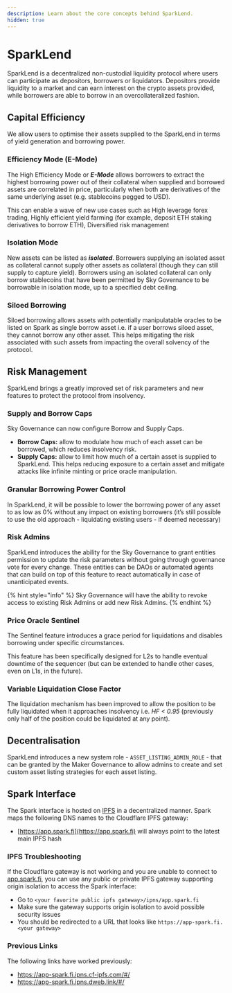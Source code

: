 ```yaml
---
description: Learn about the core concepts behind SparkLend.
hidden: true
---
```


# SparkLend

SparkLend is a decentralized non-custodial liquidity protocol where users can participate as depositors, borrowers or liquidators. Depositors provide liquidity to a market and can earn interest on the crypto assets provided, while borrowers are able to borrow in an overcollateralized fashion.

## Capital Efficiency

We allow users to optimise their assets supplied to the SparkLend in terms of yield generation and borrowing power.

### Efficiency Mode (E-Mode)

The High Efficiency Mode or _**E-Mode**_ allows borrowers to extract the highest borrowing power out of their collateral when supplied and borrowed assets are correlated in price, particularly when both are derivatives of the same underlying asset (e.g. stablecoins pegged to USD).

This can enable a wave of new use cases such as High leverage forex trading, Highly efficient yield farming (for example, deposit ETH staking derivatives to borrow ETH), Diversified risk management&#x20;

### Isolation Mode

New assets can be listed as _**isolated**_. Borrowers supplying an isolated asset as collateral cannot supply other assets as collateral (though they can still supply to capture yield). Borrowers using an isolated collateral can only borrow stablecoins that have been permitted by Sky Governance to be borrowable in isolation mode, up to a specified debt ceiling.

### Siloed Borrowing

Siloed borrowing allows assets with potentially manipulatable oracles to be listed on Spark as single borrow asset i.e. if a user borrows siloed asset, they cannot borrow any other asset. This helps mitigating the risk associated with such assets from impacting the overall solvency of the protocol.

## Risk Management

SparkLend brings a greatly improved set of risk parameters and new features to protect the protocol from insolvency.

### Supply and Borrow Caps

Sky Governance can now configure Borrow and Supply Caps.

* **Borrow Caps:** allow to modulate how much of each asset can be borrowed, which reduces insolvency risk.
* **Supply Caps:** allow to limit how much of a certain asset is supplied to SparkLend. This helps reducing exposure to a certain asset and mitigate attacks like infinite minting or price oracle manipulation.

### Granular Borrowing Power Control

In SparkLend, it will be possible to lower the borrowing power of any asset to as low as 0% without any impact on existing borrowers (it’s still possible to use the old approach - liquidating existing users - if deemed necessary)

### Risk Admins

SparkLend introduces the ability for the Sky Governance to grant entities permission to update the risk parameters without going through governance vote for every change. These entities can be DAOs or automated agents that can build on top of this feature to react automatically in case of unanticipated events.

{% hint style="info" %}
Sky Governance will have the ability to revoke access to existing Risk Admins or add new Risk Admins.
{% endhint %}

### Price Oracle Sentinel

The Sentinel feature introduces a grace period for liquidations and disables borrowing under specific circumstances.

This feature has been specifically designed for L2s to handle eventual downtime of the sequencer (but can be extended to handle other cases, even on L1s, in the future).

### Variable Liquidation Close Factor

The liquidation mechanism has been improved to allow the position to be fully liquidated when it approaches insolvency i.e. _HF < 0.95_ (previously only half of the position could be liquidated at any point).

## Decentralisation

SparkLend introduces a new system role - `ASSET_LISTING_ADMIN_ROLE` - that can be granted by the Maker Governance to allow admins to create and set custom asset listing strategies for each asset listing.

## Spark Interface

The Spark interface is hosted on [IPFS](https://ipfs.tech/) in a decentralized manner. Spark maps the following DNS names to the Cloudflare IPFS gateway:

* [https://app.spark.fi](https://app.spark.fi) will always point to the latest main IPFS hash

### IPFS Troubleshooting

If the Cloudflare gateway is not working and you are unable to connect to [app.spark.fi](https://app.spark.fi), you can use any public or private IPFS gateway supporting origin isolation to access the Spark interface:

* Go to `<your favorite public ipfs gateway>/ipns/app.spark.fi`
* Make sure the gateway supports origin isolation to avoid possible security issues
* You should be redirected to a URL that looks like `https://app-spark.fi.<your gateway>`

### Previous Links

The following links have worked previously:

* https://app-spark.fi.ipns.cf-ipfs.com/#/
* https://app-spark.fi.ipns.dweb.link/#/
